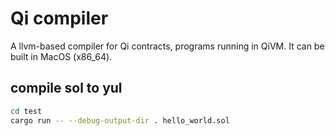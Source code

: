 # Qi compiler
A llvm-based compiler for Qi contracts, programs running in QiVM. It can be built in MacOS (x86_64).

## compile sol to yul
```bash
cd test
cargo run -- --debug-output-dir . hello_world.sol
```
